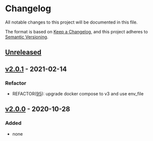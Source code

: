 # Changelog

All notable changes to this project will be documented in this file.

The format is based on [Keep a Changelog](https://keepachangelog.com/en/1.0.0/),
and this project adheres to [Semantic Versioning](https://semver.org/spec/v2.0.0.html).

## [Unreleased]

## [v2.0.1] - 2021-02-14

### Refactor

- REFACTOR([95](https://github.com/meateam/drive-project/issues/96)): upgrade docker compose to v3 and use env_file

## [v2.0.0] - 2020-10-28

### Added

- none


[unreleased]: https://github.com/meateam/permit-service/compare/master...develop
[v2.0.0]: https://github.com/meateam/permit-service/compare/v1.3...v2.0.0
[v2.0.1]: https://github.com/meateam/permit-service/compare/v2.0.0...v2.0.1

